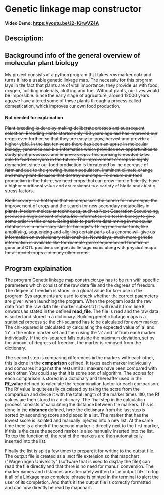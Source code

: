 # Genetic linkage map constructor
#### Video Demo:  <https://youtu.be/22-1GrwVZ4A>
## Description:

## Background info of the general overview of molecular plant biology
My project consists of a python program that takes *raw* marker data and turns it into a usable genetic linkage map.
The necessity for this program lays in the fact that plants are of vital importance; they provide us with food, oxygen,
building materials, clothing and fuel. Without plants, our lives would be impossible. Since the early stage of
agriculture, around 12000 years ago,we have altered some of these plants through a process called domestication,
which improves our own food production.

#### Not needed for explaination
~~Plant breeding is done by making deliberate crosses and subsequent selection. Breeding plants started only 100 years
ago and has improved our crops even further, so that they are easy to grow, harvest and provide a higher yield.
In the last ten years there has been an uprise in molecular biology, genomics and bio-informatics which provides
new opportunities to study plant processes and improve crops. This uprising is needed to be able to feed everyone
in the future. The improvement of crops is highly demanded, since our food production is threatened by the decrease
of farmland due to the growing human population, imminent climate change and many plant diseases that destroy our crops.
To ensure our food production in the future, we need crops that can grow more efficiently, have a higher
nutritional value and are resistant to a variety of biotic and abiotic stress factors.~~

~~Biodiscovery is a hot topic that encompasses the search for new crops, the improvement of crops and the search
for new secondary metabolites in plants. Modern molecular techniques, such as Next Generation Sequencing,
produce a huge amount of data. Bio-informatics is a tool in biology to give some order in this chaos.
Being able to perform data mining in molecular databases is a necessary skill for biologists. Using molecular tools,
like amplifying, sequencing and aligning certain parts of a genome will give us information on
evolutionary relationships. Nowadays, much more genetic information is available like for example
gene sequence and function or gene and QTL positions on genetic linkage maps along with physical maps for all
model crops and many other crops.~~

## Program explaination
The program Genetic linkage map constructor.py has to be run with specific parameters which consist of the raw data file
and the degrees of freedom. The degree of freedom is stored in a global value for later use in the program.
Sys arguments are used to check whether the correct parameters are given when launching the program. When the program
loads the raw data from the raw data file; marker subset.txt it will read it from line 8 onwards as stated in the
defined **read_file**. The file is read and the raw data is sorted and stored in a dictionary. Building genetic linkage
maps is a statistical process so the chi-squared has to be calculated for every marker. The chi-squared is calculated
by calculating the expected value of 'a' and 'b' in the entire marker set and then using the 'a' and 'b' from each
marker individually. If the chi-squared falls outside the maximum deviation, set by the amount of degrees of freedom,
the marker is removed from the dictionary.

The second step is comparing differences in the markers with each other, this is done in the **comparison** defined.
It takes each marker individually and compares it against the rest until all markers have been compared with each other.
You could say that it is some sort of algorithm. The scores for each comparison is stored in a dictionary and thereafter
used in the **Rf_value** defined to calculate the recombination factor for each comparison. The Rf value is quite easily
calculated by taking the score from the comparison and divide it with the total length of the marker times 100, the
Rf values are then stored in a dictionary. The final step in the calculation process consists of calculating the
distance between the markers. This is done in the **distance** defined, here the dictionary from the last step is
sorted by ascending score and placed in a list. The marker that has the lowest score is isolated and manually
injected into a new list. At the same time there is a check if the second marker is directly next to the first marker,
if this is the case the second marker is also manually inserted into the list. To top the function of, the rest of the
markers are then automatically inserted into the list.

Finally the list is split a few times to prepare it for writing to the output file. The output file is created as a
.mct file extension so that mapchart ("Wageningen University" (software that is used to display the file)) can read
the file directly and that there is no need for manual conversion. The marker names and distances are alternately
written to the output file. To top it all of a Linkage map complete! phrase is printed in the terminal to alert the
user of its completion. And that's it! the output file is correctly formatted and can now directly be read by mapchart.
